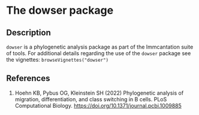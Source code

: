 # The dowser package

Description
--------------------

`dowser` is a phylogenetic analysis package as part of the Immcantation suite of tools.
For additional details regarding the use of the `dowser` package see the 
vignettes:
`browseVignettes("dowser")`






References
-------------------


1. Hoehn KB, Pybus OG, Kleinstein SH (2022) Phylogenetic analysis of 
migration, differentiation, and class switching in B cells.
PLoS Computational Biology. https://doi.org/10.1371/journal.pcbi.1009885









